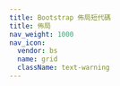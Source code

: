 ```yaml
---
title: Bootstrap 佈局短代碼
title: 佈局
nav_weight: 1000
nav_icon:
  vendor: bs
  name: grid
  className: text-warning
---
```

